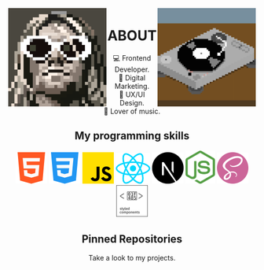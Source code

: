 <img align='left' src='./sprites/kurt.gif' width='200' height='200'>
<img align='right' src='./sprites/music.gif' width='200' height='200'>
<h1 align='center'>ABOUT</h1>

<p align='center'>
💻 Frontend Developer. <br>
📢 Digital Marketing. <br>
🎨 UX/UI Design.  <br>
🎸 Lover of music.

</p>
<h2 align='center'>My programming skills</h2>
<p align='center'>
  <img src='./skills/html-5.png'  title='HTML5' >
  <img src='./skills/css-3.png'  title='CSS3' >
  <img src='./skills/js.png' title='JavaScript'  >
  <img src='./skills/react.svg' title='React.js'  width='70'>
  <img src='./skills/nextjs.svg'  title='Next.js' width='64'>
  <img src='./skills/nodejs.svg' title='Node.js'  width='60'>
  <img src='./skills/sass.png' title='SASS' >
  <img src='./skills/styledcomponents.svg' width='64' title='Styled Components' >
</p>

<h2 align="center">Pinned Repositories</h2>
<p align="center">Take a look to my projects.</p>
